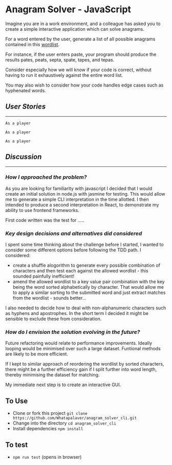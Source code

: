 Anagram Solver - JavaScript
====

Imagine you are in a work environment, and a colleague has asked you to create a simple interactive application which can solve anagrams.

For a word entered by the user, generate a list of all possible anagrams contained in this [wordlist](http://codekata.com/data/wordlist.txt).

For instance, if the user enters paste, your program should produce the results pates, peats, septa, spate, tapes, and tepas.

Consider especially how we will know if your code is correct, without having to run it exhaustively against the entire word list.

You may also wish to consider how your code handles edge cases such as hyphenated words. 

## _User Stories_

---

```
As a player

```

```
As a player

```

```
As a player

```

## _Discussion_  

---

### _How I approached the problem?_

As you are looking for familiarity with javascript I decided that I would create an initial solution in node.js with jasmine for testing. This would allow me to generate a simple CLI interpretation in the time allotted. I then intended to produce a second interpretation in React, to demonstrate my ability to use frontend frameworks.

First code written was the test for .....

### _Key design decisions and alternatives did considered_

I spent some time thinking about the challenge before I started, I wanted to consider some different options before following the TDD path. I considered:

- create a shuffle alogorithm to generate every possible combination of characters and then test each against the allowed wordlist - this sounded painfully inefficient!
- amend the allowed wordlist to a key value pair combination with the key being the word sorted alphabetically by character. That would allow me to apply a similar sorting to the submitted word and just extract matches from the wordlist - sounds better...

I also needed to decide how to deal with non-alphanumeric characters such as hyphens and apostrophes. In the short term I decided it might be sensible to exclude these from consideration.


### _How do I envision the solution evolving in the future?_

Future refactoring would relate to performance improvements. Ideally looping would be minimised over such a large dataset. Funtional methods are likely to be more efficient.

If I kept to similar approach of reordering the wordlist by sorted characters, there might be a further efficiency gain if I split further into word length, thereby minimising the dataset for matching.

My immediate next step is to create an interactive GUI.

To Use
---

- Clone or fork this project `git clone https://github.com/Whatapalaver/anagram_solver_cli.git`
- Change into the directory `cd anagram_solver_cli`
- Install dependencies `npm install`

To test
---

- `npm run test` (opens in browser)
